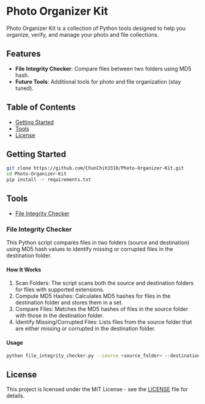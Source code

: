 # Photo Organizer Kit

Photo Organizer Kit is a collection of Python tools designed to help you organize, verify, and manage your photo and file collections.

## Features
- **File Integrity Checker**: Compare files between two folders using MD5 hash.
- **Future Tools**: Additional tools for photo and file organization (stay tuned).

## Table of Contents
- [Getting Started](#getting-started)
- [Tools](#tools)
- [License](#license)

## Getting Started
   ```bash
   git clone https://github.com/ChunChih3310/Photo-Organizer-Kit.git
   cd Photo-Organizer-Kit
   pip install -r requirements.txt
   ```

## Tools
- [File Integrity Checker](#file-integrity-checker)

### File Integrity Checker
This Python script compares files in two folders (source and destination) using MD5 hash values to identify missing or corrupted files in the destination folder.

#### How It Works
1. Scan Folders: The script scans both the source and destination folders for files with supported extensions.
2. Compute MD5 Hashes: Calculates MD5 hashes for files in the destination folder and stores them in a set.
3. Compare Files: Matches the MD5 hashes of files in the source folder with those in the destination folder.
4. Identify Missing/Corrupted Files: Lists files from the source folder that are either missing or corrupted in the destination folder.

#### Usage
```bash
python file_integrity_checker.py --source <source_folder> --destination <destination_folder>
```




## License
This project is licensed under the MIT License - see the [LICENSE](LICENSE) file for details.


